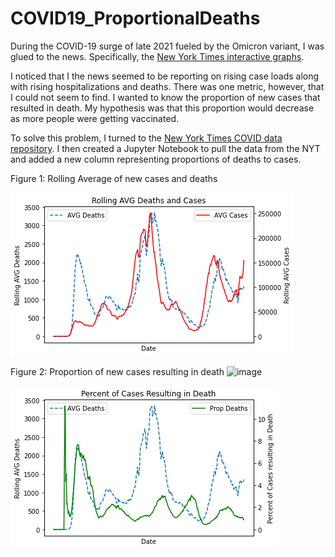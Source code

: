 # COVID19_ProportionalDeaths

During the COVID-19 surge of late 2021 fueled by the Omicron variant, I was glued to the news. Specifically, the [New York Times interactive graphs](https://www.google.com/url?sa=t&rct=j&q=&esrc=s&source=web&cd=&cad=rja&uact=8&ved=2ahUKEwjIiKmf0_f0AhVnq3IEHcO7A34QFnoECAkQAQ&url=https://www.nytimes.com/interactive/2021/us/covid-cases.html&usg=AOvVaw3H4cBYqcOslX5JuboWPJFD).

I noticed that I the news seemed to be reporting on rising case loads along with rising hospitalizations and deaths. There was one metric, however, that I could not seem to find. I wanted to know the proportion of new cases that resulted in death. My hypothesis was that this proportion would decrease as more people were getting vaccinated.

To solve this problem, I turned to the [New York Times COVID data repository](https://github.com/nytimes/covid-19-data).  I then created a Jupyter Notebook to pull the data from the NYT and added a new column representing proportions of deaths to cases.


 Figure 1: Rolling Average of new cases and deaths
 
 ![Figure 1: AVG Deaths and New Cases - 7 Day Average](https://github.com/mattlampl/COVID19_ProportionalDeaths/raw/main/output1.png)

Figure 2: Proportion of new cases resulting in death
![image](https://user-images.githubusercontent.com/13319538/147114106-1dbf2aba-a42d-43b9-b498-7a76abf68f00.png)

![Figure 2: Proportion of New Cases Resulting in Deaths](https://github.com/mattlampl/COVID19_ProportionalDeaths/raw/main/output2.png)
